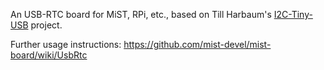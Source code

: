 An USB-RTC board for MiST, RPi, etc., based on Till Harbaum's [I2C-Tiny-USB](https://github.com/harbaum/I2C-Tiny-USB) project.

Further usage instructions:
https://github.com/mist-devel/mist-board/wiki/UsbRtc
